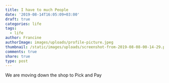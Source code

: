 ```yaml
---
title: I have to much People
date: '2019-08-14T16:05:09+03:00'
draft: true
categories: life
tags:
  - life
author: Francine
authorImage: images/uploads/profile-picture.jpeg
thumbnail: /static/images/uploads/screenshot-from-2019-08-08-00-14-29.png
comments: true
share: true
type: post
---
```

We are moving down the shop to Pick and Pay
